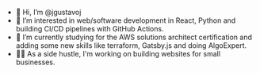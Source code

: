 - 👋 Hi, I’m @jgustavoj
- 👀 I’m interested in web/software development in React, Python and building CI/CD pipelines with GitHub Actions.
- 🌱 I’m currently studying for the AWS solutions architect certification and adding some new skills like terraform, Gatsby.js and doing AlgoExpert. 
- 👨‍💻 As a side hustle, I'm working on building websites for small businesses.


<!---
- 📫 How to reach me:

[<img src="https://user-images.githubusercontent.com/68017589/210603423-ff3c83cb-f47c-4d82-a87a-5b1598c7e721.png" width="25"/> 

(https://twitter.com/Gus_Jime) [📩](recruitment@gusj.dev)
-->

